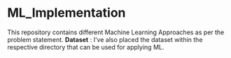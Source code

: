 # ML_Implementation
This repository contains different Machine Learning Approaches as per the problem statement.
**Dataset** : I've also placed the dataset within the respective directory that can be used for applying ML.

